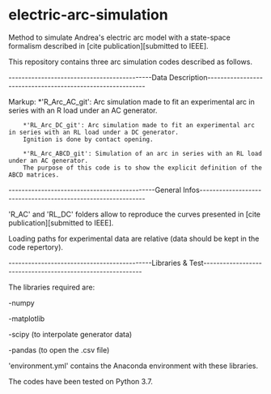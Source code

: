 # electric-arc-simulation
Method to simulate Andrea's electric arc model with a state-space formalism described in [cite publication][submitted to IEEE].

This repository contains three arc simulation codes described as follows.

--------------------------------------------Data Description-----------------------------------------------------------

Markup: *'R_Arc_AC_git': Arc simulation made to fit an experimental arc in series with an R load under an AC generator.

        *'RL_Arc_DC_git': Arc simulation made to fit an experimental arc in series with an RL load under a DC generator. 
        Ignition is done by contact opening.

        *'RL_Arc_ABCD_git': Simulation of an arc in series with an RL load under an AC generator. 
        The purpose of this code is to show the explicit definition of the ABCD matrices.

---------------------------------------------General Infos-------------------------------------------------------------

'R_AC' and 'RL_DC' folders allow to reproduce the curves presented in [cite publication][submitted to IEEE].

Loading paths for experimental data are relative (data should be kept in the code repertory).

--------------------------------------------Libraries & Test-----------------------------------------------------------

The libraries required are: 

  -numpy
  
  -matplotlib
  
  -scipy (to interpolate generator data)
  
  -pandas (to open the .csv file)

'environment.yml' contains the Anaconda environment with these libraries.

The codes have been tested on Python 3.7. 


  

